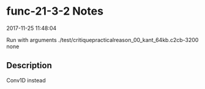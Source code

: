 # func-21-3-2 Notes

2017-11-25 11:48:04

Run with arguments ./test/critiquepracticalreason_00_kant_64kb.c2cb-3200 none

## Description

Conv1D instead
